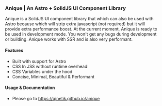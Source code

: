 ### Anique | An Astro + SolidJS UI Component Library

Anique is a SolidJS UI component library that which can also be used with Astro because which will strip extra javascript (not required) but it will provide extra performance boost. 
At the current moment, Anique is ready to be used in development mode. You won't get any bugs during development or building. Anique works with SSR and is also very performant.

#### Features

- Built with support for Astro
- CSS In JSS without runtime overhead
- CSS Variables under the hood
- Concise, Minimal, Beautiful & Performant

#### Usage & Documentation

- Please go to https://qinetik.github.io/anique

  
